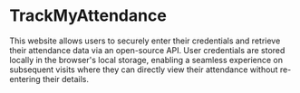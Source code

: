 # TrackMyAttendance
This website allows users to securely enter their credentials and retrieve their attendance data via an open-source API. User credentials are stored locally in the browser's local storage, enabling a seamless experience on subsequent visits where they can directly view their attendance without re-entering their details.
